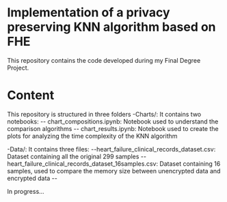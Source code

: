 # Implementation of a privacy preserving KNN algorithm based on FHE
This repository contains the code developed during my Final Degree Project.

# Content
This repository is structured in three folders
-Charts/: It contains two notebooks: 
    -- chart_compositions.ipynb: Notebook used to understand the comparison algorithms 
    -- chart_results.ipynb: Notebook used to create the plots for analyzing the time complexity of the KNN algorithm



-Data/: It contains three files:
    --heart_failure_clinical_records_dataset.csv: Dataset containing all the original 299 samples
    --heart_failure_clinical_records_dataset_16samples.csv: Dataset containing 16 samples, used to compare the memory size between unencrypted data and encrypted data
    --

In progress...
